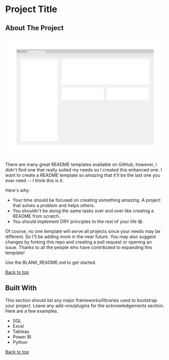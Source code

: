 # Project Title

## About The Project

![Product Name Screen Shot](./project-screen-shoot-PH.png)

There are many great README templates available on GitHub; however, I didn't find one that really suited my needs so I created this enhanced one. I want to create a README template so amazing that it'll be the last one you ever need -- I think this is it.

Here's why:

- Your time should be focused on creating something amazing. A project that solves a problem and helps others.
- You shouldn't be doing the same tasks over and over like creating a README from scratch.
- You should implement DRY principles to the rest of your life 😄.

Of course, no one template will serve all projects since your needs may be different. So I'll be adding more in the near future. You may also suggest changes by forking this repo and creating a pull request or opening an issue. Thanks to all the people who have contributed to expanding this template!

Use the BLANK_README.md to get started.

[Back to top](#project-title)

## Built With

This section should list any major frameworks/libraries used to bootstrap your project. Leave any add-ons/plugins for the acknowledgements section. Here are a few examples.

- SQL
- Excel
- Tableau
- Power BI
- Python

[Back to top](#project-title)


